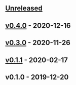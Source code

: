 <a name="unreleased"></a>
## [Unreleased]


<a name="v0.4.0"></a>
## [v0.4.0] - 2020-12-16

<a name="v0.3.0"></a>
## [v0.3.0] - 2020-11-26

<a name="v0.1.1"></a>
## [v0.1.1] - 2020-02-17

<a name="v0.1.0"></a>
## v0.1.0 - 2019-12-20

[Unreleased]: https://gitlab.bluetab.net/terraform-bankia/modules/aws-lambda/compare/v0.4.0...HEAD
[v0.4.0]: https://gitlab.bluetab.net/terraform-bankia/modules/aws-lambda/compare/v0.3.0...v0.4.0
[v0.3.0]: https://gitlab.bluetab.net/terraform-bankia/modules/aws-lambda/compare/v0.1.1...v0.3.0
[v0.1.1]: https://gitlab.bluetab.net/terraform-bankia/modules/aws-lambda/compare/v0.1.0...v0.1.1
